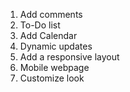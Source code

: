1) Add comments
2) To-Do list
3) Add Calendar
4) Dynamic updates 
5) Add a responsive layout
6) Mobile webpage
7) Customize look
